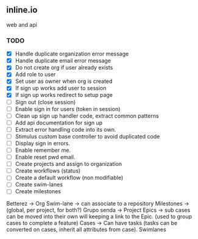 ## inline.io

web and api

### TODO

- [x] Handle duplicate organization error message
- [x] Handle duplicate email error message
- [x] Do not create org if user already exists
- [x] Add role to user
- [x] Set user as owner when org is created
- [x] If sign up works add user to session
- [X] If sign up works redirect to setup page
- [ ] Sign out (close session)
- [ ] Enable sign in for users (token in session)
- [ ] Clean up sign up handler code, extract common patterns
- [ ] Add api documentation for sign up
- [ ] Extract error handling code into its own.
- [ ] Stimulus custom base controller to avoid duplicated code
- [ ] Display sign in errors.
- [ ] Enable remember me.
- [ ] Enable reset pwd email.
- [ ] Create projects and assign to organization
- [ ] Create workflows (status)
- [ ] Create a default workflow (non modifiable)
- [ ] Create swim-lanes
- [ ] Create milestones

Betterez -> Org
Swim-lane -> can associate to a repository
Milestones -> (global, per project, for both?)
Grupo senda -> Project
  Epics -> sub cases can be moved into their own will keeping a link to the Epic. (used to group cases to complete a feature)
  Cases ->
    Can have tasks (tasks can be converted on cases, inherit all attributes from case).
  Swimlanes